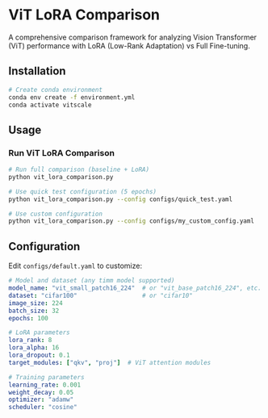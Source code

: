 # ViT LoRA Comparison

A comprehensive comparison framework for analyzing Vision Transformer (ViT) performance with LoRA (Low-Rank Adaptation) vs Full Fine-tuning.


## Installation

```bash
# Create conda environment
conda env create -f environment.yml
conda activate vitscale
```

## Usage

### **Run ViT LoRA Comparison**
```bash
# Run full comparison (baseline + LoRA)
python vit_lora_comparison.py

# Use quick test configuration (5 epochs)
python vit_lora_comparison.py --config configs/quick_test.yaml

# Use custom configuration
python vit_lora_comparison.py --config configs/my_custom_config.yaml
```

## Configuration

Edit `configs/default.yaml` to customize:

```yaml
# Model and dataset (any timm model supported)
model_name: "vit_small_patch16_224"  # or "vit_base_patch16_224", etc.
dataset: "cifar100"                  # or "cifar10"
image_size: 224
batch_size: 32
epochs: 100

# LoRA parameters
lora_rank: 8
lora_alpha: 16
lora_dropout: 0.1
target_modules: ["qkv", "proj"]  # ViT attention modules

# Training parameters
learning_rate: 0.001
weight_decay: 0.05
optimizer: "adamw"
scheduler: "cosine"
```